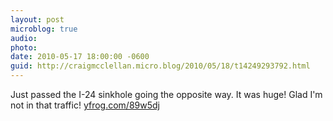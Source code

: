 ```yaml
---
layout: post
microblog: true
audio: 
photo: 
date: 2010-05-17 18:00:00 -0600
guid: http://craigmcclellan.micro.blog/2010/05/18/t14249293792.html
---
```

Just passed the I-24 sinkhole going the opposite way. It was huge! Glad I'm not in that traffic! [yfrog.com/89w5dj](http://yfrog.com/89w5dj)
